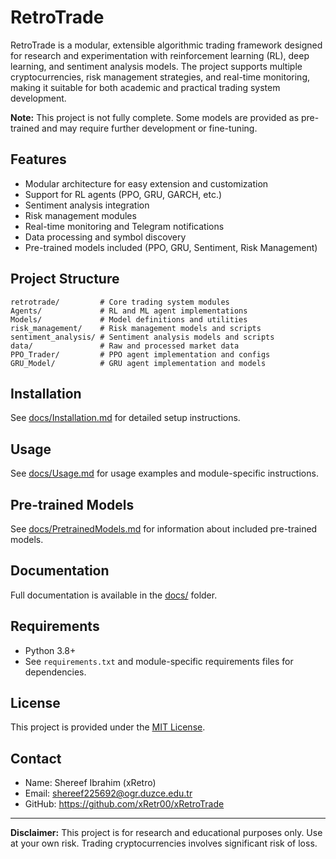 # RetroTrade

RetroTrade is a modular, extensible algorithmic trading framework designed for research and experimentation with reinforcement learning (RL), deep learning, and sentiment analysis models. The project supports multiple cryptocurrencies, risk management strategies, and real-time monitoring, making it suitable for both academic and practical trading system development.

**Note:** This project is not fully complete. Some models are provided as pre-trained and may require further development or fine-tuning.

## Features
- Modular architecture for easy extension and customization
- Support for RL agents (PPO, GRU, GARCH, etc.)
- Sentiment analysis integration
- Risk management modules
- Real-time monitoring and Telegram notifications
- Data processing and symbol discovery
- Pre-trained models included (PPO, GRU, Sentiment, Risk Management)

## Project Structure
```
retrotrade/         # Core trading system modules
Agents/             # RL and ML agent implementations
Models/             # Model definitions and utilities
risk_management/    # Risk management models and scripts
sentiment_analysis/ # Sentiment analysis models and scripts
data/               # Raw and processed market data
PPO_Trader/         # PPO agent implementation and configs
GRU_Model/          # GRU agent implementation and models
```

## Installation
See [docs/Installation.md](docs/Installation.md) for detailed setup instructions.

## Usage
See [docs/Usage.md](docs/Usage.md) for usage examples and module-specific instructions.

## Pre-trained Models
See [docs/PretrainedModels.md](docs/PretrainedModels.md) for information about included pre-trained models.

## Documentation
Full documentation is available in the [docs/](docs/) folder.

## Requirements
- Python 3.8+
- See `requirements.txt` and module-specific requirements files for dependencies.

## License
This project is provided under the [MIT License](LICENSE).

## Contact
- Name: Shereef Ibrahim (xRetro)
- Email: shereef225692@ogr.duzce.edu.tr
- GitHub: https://github.com/xRetr00/xRetroTrade

---

**Disclaimer:** This project is for research and educational purposes only. Use at your own risk. Trading cryptocurrencies involves significant risk of loss.
